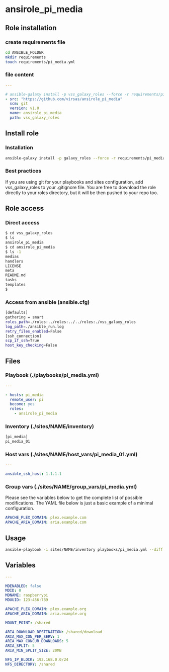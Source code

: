 # ansirole_pi_media

## Role installation

### create requirements file

``` bash
cd ANSIBLE_FOLDER
mkdir requirements
touch requirements/pi_media.yml
```

### file content

``` yaml
---

# ansible-galaxy install -p vss_galaxy_roles --force -r requirements/pi_media.yml
- src: "https://github.com/virsas/ansirole_pi_media"
  scm: git
  version: v1.0
  name: ansirole_pi_media
  path: vss_galaxy_roles
```

## Install role

### Installation

``` bash
ansible-galaxy install -p galaxy_roles --force -r requirements/pi_media.yml
```

### Best practices

If you are using git for your playbooks and sites configuration, add vss_galaxy_roles to your .gitignore file. You are free to download the role directly to your roles directory, but it will be then pushed to your repo too.

## Role access

### Direct access

``` bash
$ cd vss_galaxy_roles
$ ls
ansirole_pi_media
$ cd ansirole_pi_media
$ ls -1
medias
handlers
LICENSE
meta
README.md
tasks
templates
$
```

### Access from ansible (ansible.cfg)

``` bash
[defaults]
gathering = smart
roles_path=./roles:../roles:../../roles:./vss_galaxy_roles
log_path=./ansible_run.log
retry_files_enabled=False
[ssh_connection]
scp_if_ssh=True
host_key_checking=False
```

## Files

### Playbook (./playbooks/pi_media.yml)

``` yaml
---

- hosts: pi_media
  remote_user: pi
  become: yes
  roles:
    - ansirole_pi_media
```

### Inventory (./sites/NAME/inventory)

``` txt
[pi_media]
pi_media_01
```

### Host vars (./sites/NAME/host_vars/pi_media_01.yml)

``` yaml
---

ansible_ssh_host: 1.1.1.1
```

### Group vars (./sites/NAME/group_vars/pi_media.yml)

Please see the variables below to get the complete list of possible modifications. The YAML file below is just a basic example of a minimal configuration.

``` yaml
APACHE_PLEX_DOMAIN: plex.example.com
APACHE_ARIA_DOMAIN: aria.example.com
```

## Usage

``` bash
ansible-playbook -i sites/NAME/inventory playbooks/pi_media.yml --diff
```

## Variables

``` yml
---

MDENABLED: false
MDID: 0
MDNAME: raspberrypi
MDUUID: 123:456:789

APACHE_PLEX_DOMAIN: plex.example.org
APACHE_ARIA_DOMAIN: aria.example.org

MOUNT_POINT: /shared

ARIA_DOWNLOAD_DESTINATION: /shared/download
ARIA_MAX_CON_PER_SERV: 1
ARIA_MAX_CONCUR_DOWNLOADS: 5
ARIA_SPLIT: 5
ARIA_MIN_SPLIT_SIZE: 20MB

NFS_IP_BLOCK: 192.168.0.0/24
NFS_DIRECTORY: /shared
```
